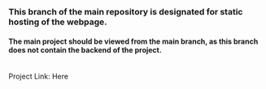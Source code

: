 <br>
<h3>This branch of the main repository is designated for static hosting of the webpage.</h3>
<h4>The main project should be viewed from the main branch, as this branch does not contain the backend of the project.</h4>
<br>Project Link: <a href="https://shikhar-bajpai.github.io/Pharmacy/" style="text-decoration:none;">Here</a>
